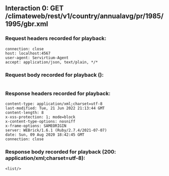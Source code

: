 ## Interaction 0: GET /climateweb/rest/v1/country/annualavg/pr/1985/1995/gbr.xml
### Request headers recorded for playback:

```
connection: close
host: localhost:4567
user-agent: Servirtium-Agent
accept: application/json, text/plain, */*
```

### Request body recorded for playback ():

```

```

### Response headers recorded for playback:

```
content-type: application/xml;charset=utf-8
last-modified: Tue, 21 Jun 2022 21:13:44 GMT
content-length: 8
x-xss-protection: 1; mode=block
x-content-type-options: nosniff
x-frame-options: SAMEORIGIN
server: WEBrick/1.6.1 (Ruby/2.7.4/2021-07-07)
date: Sun, 09 Aug 2020 18:42:45 GMT
connection: close
```

### Response body recorded for playback (200: application/xml;charset=utf-8):

```
<list/>

```
